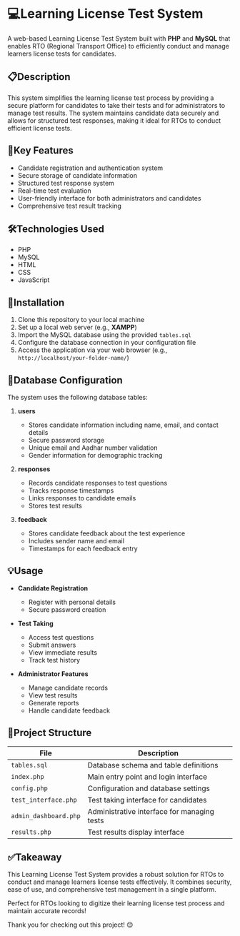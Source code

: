 # 💻Learning License Test System

A web-based Learning License Test System built with **PHP** and **MySQL** that enables RTO (Regional Transport Office) to efficiently conduct and manage learners license tests for candidates.

## 📋Description

This system simplifies the learning license test process by providing a secure platform for candidates to take their tests and for administrators to manage test results. The system maintains candidate data securely and allows for structured test responses, making it ideal for RTOs to conduct efficient license tests.

## 🌟Key Features

- Candidate registration and authentication system
- Secure storage of candidate information
- Structured test response system
- Real-time test evaluation
- User-friendly interface for both administrators and candidates
- Comprehensive test result tracking

## 🛠Technologies Used

- PHP
- MySQL
- HTML
- CSS
- JavaScript

## 🚀Installation

1. Clone this repository to your local machine
2. Set up a local web server (e.g., **XAMPP**)
3. Import the MySQL database using the provided `tables.sql`
4. Configure the database connection in your configuration file
5. Access the application via your web browser (e.g., `http://localhost/your-folder-name/`)

## 🔧Database Configuration

The system uses the following database tables:

1. **users**
   - Stores candidate information including name, email, and contact details
   - Secure password storage
   - Unique email and Aadhar number validation
   - Gender information for demographic tracking

2. **responses**
   - Records candidate responses to test questions
   - Tracks response timestamps
   - Links responses to candidate emails
   - Stores test results

3. **feedback**
   - Stores candidate feedback about the test experience
   - Includes sender name and email
   - Timestamps for each feedback entry

## 💡Usage

- **Candidate Registration**
  - Register with personal details
  - Secure password creation


- **Test Taking**
  - Access test questions
  - Submit answers
  - View immediate results
  - Track test history

- **Administrator Features**
  - Manage candidate records
  - View test results
  - Generate reports
  - Handle candidate feedback

## 📁Project Structure

| File                | Description                                |
|---------------------|--------------------------------------------|
| `tables.sql`        | Database schema and table definitions      |
| `index.php`         | Main entry point and login interface       |
| `config.php`        | Configuration and database settings        |
| `test_interface.php`| Test taking interface for candidates       |
| `admin_dashboard.php`| Administrative interface for managing tests|
| `results.php`       | Test results display interface             |

## ✅Takeaway

This Learning License Test System provides a robust solution for RTOs to conduct and manage learners license tests effectively. It combines security, ease of use, and comprehensive test management in a single platform.

Perfect for RTOs looking to digitize their learning license test process and maintain accurate records!

Thank you for checking out this project! 😊 
